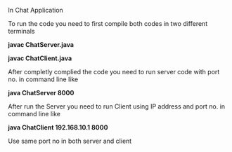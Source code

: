 In Chat Application 

To run the code you need to first compile both codes in two different terminals 

<b>javac ChatServer.java</b> 

<b>javac ChatClient.java</b>

After completly complied the code you need to run server code with port no. in command line like

<b>java ChatServer 8000</b> 

After run the Server you need to run Client using IP address and port no. in command line like

<b>java ChatClient 192.168.10.1 8000</b> 

Use same port no in both server and client
